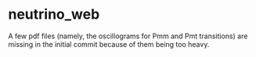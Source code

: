 # neutrino_web
A few pdf files (namely, the oscillograms for Pmm and Pmt transitions) are missing in the initial commit because of them being too heavy.
